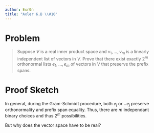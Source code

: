 ```yaml
---
author: Exr0n
title: "Axler 6.B \\#10"
---
```


# Problem

> Suppose $V$ is a real inner product space and $v_1, \ldots, v_m$ is a
> linearly independent list of vectors in $V$. Prove that there exist
> exactly $2^m$ orthonormal lists $e_1, \ldots, e_m$ of vectors in $V$
> that preserve the prefix spans.

# Proof Sketch

In general, during the Gram-Schmidt procedure, both $e_j$ or $-e_j$
preserve orthonormality and prefix span equality. Thus, there are $m$
independant binary choices and thus $2^m$ possibilities.

But why does the vector space have to be real?
